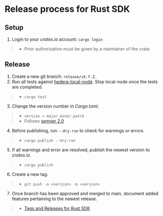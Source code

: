 # Release process for Rust SDK

## Setup
1. Login to your *crates.io* account: `cargo login`
>- Prior authorization must be given by a maintainer of the crate

## Release
1. Create a new git branch: `release/vX.Y.Z`.
2. Run all tests against [hedera-local-node](https://github.com/hashgraph/hedera-local-node). Stop local-node once the tests are completed.
>- `cargo test`
3. Change the version number in *Cargo.toml*.
>- `version = major.minor.patch`
>- Follows [semver 2.0](https://semver.org/spec/v2.0.0.html)
4. Before publishing, run `--dry-run` to check for warnings or errors.
>- `cargo publish --dry-run`
5. If all warnings and error are resolved, publish the newest version to *crates.io*.
>- `cargo publish`
6. Create a new tag.
>- `git push -a <version> -m <version>`
7. Once branch has been approved and merged to main, document added features pertaining to the newest release.
>- [Tags and Releases for Rust SDK](https://github.com/hashgraph/hedera-sdk-rust/releases)